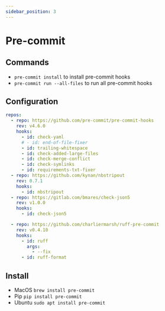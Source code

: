 ```yaml
---
sidebar_position: 3
---
```


# Pre-commit

## Commands

- `pre-commit install` to install pre-commit hooks
- `pre-commit run --all-files` to run all pre-commit hooks

## Configuration

```yaml
repos:
  - repo: https://github.com/pre-commit/pre-commit-hooks
    rev: v4.6.0
    hooks:
      - id: check-yaml
      # - id: end-of-file-fixer
      - id: trailing-whitespace
      - id: check-added-large-files
      - id: check-merge-conflict
      - id: check-symlinks
      - id: requirements-txt-fixer
  - repo: https://github.com/kynan/nbstripout
    rev: 0.7.1
    hooks:
      - id: nbstripout
  - repo: https://gitlab.com/bmares/check-json5
    rev: v1.0.0
    hooks:
      - id: check-json5

  - repo: https://github.com/charliermarsh/ruff-pre-commit
    rev: v0.4.10
    hooks:
      - id: ruff
        args:
          - --fix
      - id: ruff-format
```

## Install

- MacOS `brew install pre-commit`
- Pip `pip install pre-commit`
- Ubuntu `sudo apt install pre-commit`
